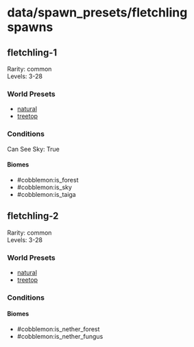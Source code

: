 # data/spawn_presets/fletchling spawns  
  
## fletchling-1  
Rarity: common  
Levels: 3-28  
  
### World Presets  
* [natural](/data/world_presets/natural.md)  
* [treetop](/data/world_presets/treetop.md)  
  
### Conditions  
Can See Sky: True  
  
#### Biomes  
  * #cobblemon:is_forest
  * #cobblemon:is_sky
  * #cobblemon:is_taiga
  
  
## fletchling-2  
Rarity: common  
Levels: 3-28  
  
### World Presets  
* [natural](/data/world_presets/natural.md)  
* [treetop](/data/world_presets/treetop.md)  
  
### Conditions  
  
#### Biomes  
  * #cobblemon:is_nether_forest
  * #cobblemon:is_nether_fungus
  
